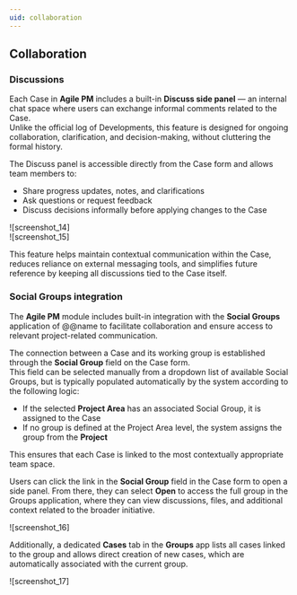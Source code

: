 ```yaml
---
uid: collaboration
---
```


## Collaboration

### Discussions

Each Case in **Agile PM** includes a built-in **Discuss side panel** — an internal chat space where users can exchange informal comments related to the Case.  
Unlike the official log of Developments, this feature is designed for ongoing collaboration, clarification, and decision-making, without cluttering the formal history.

The Discuss panel is accessible directly from the Case form and allows team members to:

- Share progress updates, notes, and clarifications  
- Ask questions or request feedback  
- Discuss decisions informally before applying changes to the Case

![screenshot_14]  
![screenshot_15]

This feature helps maintain contextual communication within the Case, reduces reliance on external messaging tools, and simplifies future reference by keeping all discussions tied to the Case itself.


### Social Groups integration

The **Agile PM** module includes built-in integration with the **Social Groups** application of @@name to facilitate collaboration and ensure access to relevant project-related communication.

The connection between a Case and its working group is established through the **Social Group** field on the Case form.  
This field can be selected manually from a dropdown list of available Social Groups, but is typically populated automatically by the system according to the following logic:

- If the selected **Project Area** has an associated Social Group, it is assigned to the Case  
- If no group is defined at the Project Area level, the system assigns the group from the **Project**

This ensures that each Case is linked to the most contextually appropriate team space.

Users can click the link in the **Social Group** field in the Case form to open a side panel. From there, they can select **Open** to access the full group in the Groups application, where they can view discussions, files, and additional context related to the broader initiative.

![screenshot_16]

Additionally, a dedicated **Cases** tab in the **Groups** app lists all cases linked to the group and allows direct creation of new cases, which are automatically associated with the current group.

![screenshot_17]
